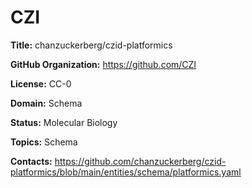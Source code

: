 [//]: # (DO NOT MANUALLY EDIT THIS FILE. IT IS GENERATED FROM A TEMPLATE.)

# CZI

**Title:** chanzuckerberg/czid-platformics



**GitHub Organization:** https://github.com/CZI



**License:** CC-0

**Domain:** Schema

**Status:** Molecular Biology

**Topics:** Schema

**Contacts:** https://github.com/chanzuckerberg/czid-platformics/blob/main/entities/schema/platformics.yaml